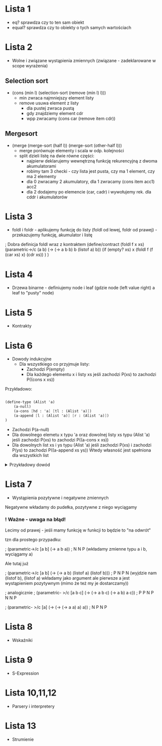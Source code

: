 # Lista 1

- eq? sprawdza czy to ten sam obiekt
- equal? sprawdza czy to obiekty o tych samych wartościach

# Lista 2

- Wolne i związane wystąpienia zmiennych (związane - zadeklarowane w scope wyrażenia)

## Selection sort
- (cons (min l) (selection-sort (remove (min l) l)))
    - min zwraca najmniejszy element listy
    - remove usuwa element z listy
        - dla pustej zwraca pustą
        - gdy znajdziemy element cdr
        - wpp zwracamy (cons car (remove item cdr))

## Mergesort
- (merge (merge-sort (half l)) (merge-sort (other-half l)))
    - merge porównuje elementy i scala w odp. kolejności
    - split dzieli listę na dwie równe części:
        - najpierw deklarujemy wewnętrzną funkcję rekurencyjną z dwoma akumulatorami
        - robimy tam 3 checki - czy lista jest pusta, czy ma 1 element, czy ma 2 elementy
        - dla 0 zwracamy 2 akumulatory, dla 1 zwracamy (cons item acc1) acc2
        - dla 2 dodajemy po elemencie (car, cadr) i wywołujemy rek. dla cddr i akumulatorów


# Lista 3

- foldl i foldr - aplikujemy funkcję do listy (foldl od lewej, foldr od prawej) - przekazujemy funkcję, akumulator i listę

; Dobra definicja foldl wraz z kontraktem
(define/contract (foldl f x xs)
    (parametric->/c (a b) (-> (-> a b b) b (listof a) b))
    (if (empty? xs)
        x
        (foldl f (f (car xs) x) (cdr xs))
    )
)

# Lista 4

- Drzewa binarne - definiujemy node i leaf (gdzie node (left value right) a leaf to "pusty" node)

# Lista 5

- Kontrakty

# Lista 6

- Dowody indukcyjne
    - Dla wszystkiego co przyjmuje listy:
        - Zachodzi P(empty)
        - Dla każdego elementu x i listy xs jeśli zachodzi P(xs) to zachodzi P((cons x xs))

Przykładowo:

```scheme

(define-type (Alist 'a)
    (a-null)
    (a-cons [hd : 'a] [tl : (Alist 'a)])
    (a-append [l : (Alist 'a)] [r : (Alist 'a)])
)

```

- Zachodzi P(a-null)
- Dla dowolnego elemetu x typu 'a oraz dowolnej listy xs typu (Alist 'a) jeśli zachodzi P(xs) to zachodzi P((a-cons x xs))
- Dla dowolnych list xs i ys typu (Alist 'a) jeśli zachodzi P(xs) i zachodzi P(ys) to zachodzi P((a-append xs ys))
Wtedy własność jest spełniona dla wszystkich list

<details><summary>Przykładowy dowód</summary>

```scheme

(define (a-rev xs)
    (type-case (Alist 'a) xs
        [(a-null) (a-null)]
        [(a-cons x xs) (a-append (a-rev xs) (a-cons x (a-null)))]
        [(a-append l r) (a-append (a-rev r) (a-rev l))]))
        
(define (to-list xs)
    (type-case (Alist 'a) xs
        [(a-null) empty]
        [(a-cons x xs) (cons x (to-list xs))]
        [(a-append l r) (a-append (a-rev r) (a-rev l))]))
    
(define (reverse xs)
    (type-case (Listof 'a) xs
        [empty empty]
        [(cons x xs) (append (reverse xs) (list x))]))

```

```
Dla powyższej implementacji udowodnimy że zachodzi (to-list (a-rev xs)) === (reverse (to-list xs))

1) P((a-null))

Niech xs == (a-null)

L = (to-list (a-rev xs)) == (to-list (a-null)) == empty
P = (reverse (to-list xs)) == (reverse empty) == empty

L === P

2) P((a-cons x xs))

Weźmy dowolne x typu 'a i xs typu (Alist 'a) i załóżmy że zachodzi P(xs). Pokażemy że zachodzi P(a-cons x xs)

L = (to-list (a-rev (a-cons x xs))) == 
(to-list (a-append (a-rev xs) (a-cons x (a-null)))) == 
(append (to-list (a-rev xs) (to-list (a-cons x (a-null))))) ==
(append (reverse (to-list xs)) (cons x empty))

Lemat 1 - dla dowolnego x i dowolnej list xs zachodzi
(append (reverse xs)(cons x empty)) == (reverse (cons x xs))

P = (reverse (to-list (a-cons x xs))) ==
(reverse (cons x (to-list xs)))

Zauważamy ze (to-list xs) oblicza się do listy plaitowej, zatem możemy skorzytsrać z lematu 1 i otrzymujemy

L == (reverse (cons x (to-list xs))) == P


3) P((a-append xs ys))
Weźmy dowolne xs i ys typu (Alist 'a) i załóżmy że zachodzi P(xs) i zachodzi P(ys). Pokażemy że zachodzi P((a-append xs ys))

L = (to-list (a-rev (a-append xs ys))) ==
(to-list (a-append (a-rev ys) (a-rev xs))) ==
(append (to-list (a-rev ys)) (to-list (a-rev xs))) ==
(append (reverse (to-list ys)) (reverse (to-list xs)))

P = (reverse (to-list (a-append xs ys))) ==
(reverse (append (to-list xs) (to-list ys)))

Lemat 2: Dla dowolnych list xs, ys zachodzi 
(append (reverse xs) (reverse ys)) == (reverse (append ys xs))

Korzystając z lematu 2 otrzymujemy

L == (reverse (append (to-list xs) (to-list ys))) == P

Zatem własność P zachodzi dla wszystkich Alist

```

</details>

# Lista 7

- Wystąpienia pozytywne i negatywne zmiennych

Negatywne wkładamy do pudełka, pozytywne z niego wyciągamy

### ! Ważne - uwaga na błąd!
Lecimy od prawej - jeśli mamy funkcję w funkcji to będzie to "na odwrót"

tzn dla prostego przypadku:

; (parametric->/c [a b] (-> a b a))
;  N N P (wkładamy zmienne typu a i b, wyciągamy a)

Ale tutaj już

; (parametric->/c [a b] (-> (-> a b) (listof a) (listof b)))
; P N P N (wyjdzie nam (listof b), (listof a) wkładamy jako argument
ale pierwsze a jest wystąpieniem pozytywnym (mimo że też my je dostarczamy))

; analogicznie
; (parametric- >/c [a b c] (-> (-> a b c) (-> a b) a c))
; P P N P N N P

; (parametric- >/c [a] (-> (-> (-> a a) a) a))
; N P N P

# Lista 8

- Wskaźniki

# Lista 9

- S-Expression

# Lista 10,11,12

- Parsery i interpretery

# Lista 13

- Strumienie